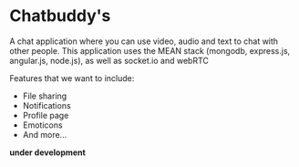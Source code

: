 # Chatbuddy's

A chat application where you can use video, audio and text to chat with other people.
This application uses the MEAN stack (mongodb, express.js, angular.js, node.js), as well as socket.io and webRTC

Features that we want to include:
* File sharing
* Notifications
* Profile page
* Emoticons
* And more...

**under development**
